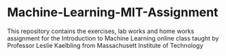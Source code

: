 # Machine-Learning-MIT-Assignment
This repository contains the exercises, lab works and home works assignment for the Introduction to Machine Learning online class taught by Professor Leslie Kaelbling from Massachusett Institute of Technology
